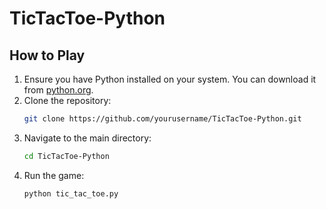 # TicTacToe-Python

## How to Play

1. Ensure you have Python installed on your system. You can download it from [python.org](https://www.python.org/).
2. Clone the repository:
    ```sh
    git clone https://github.com/yourusername/TicTacToe-Python.git
    ```
3. Navigate to the main directory:
    ```sh
    cd TicTacToe-Python
    ```
4. Run the game:
    ```sh
    python tic_tac_toe.py
    ```